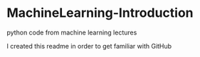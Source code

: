 # MachineLearning-Introduction
python code from machine learning lectures

I created this readme in order to get familiar with GitHub 
